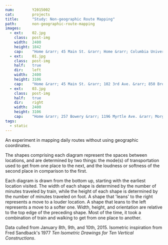 ```yaml
---
num:        Y2015002
cat:        projects
title:      "Study: Non-geographic Route Mapping"
path:       non-geographic-route-mapping
images:
  - ext:    02.jpg
    class:  post-img
    width:  2400
    height: 1842
    cap:    "Home &rarr; 45 Main St. &rarr; Home &rarr; Columbia University &rarr; Home &rarr; 509 West 24th St. &rarr; 229 9th Ave. &rarr; 505 West 23rd St. &rarr; Home"
  - ext:    01.jpg
    class:  post-img
    half:   true
    dir:    left
    width:  2400
    height: 3106
    cap:    "Home &rarr; 45 Main St. &rarr; 102 3rd Ave. &rarr; 850 Broadway &rarr; Lorimer St. L"
  - ext:    03.jpg
    class:  post-img
    half:   true
    dir:    right
    width:  2400
    height: 3106
    cap:    "Home &rarr; 257 Bowery &rarr; 1196 Myrtle Ave. &rarr; Morgan Ave. L &rarr; Home &rarr; 133 Wythe Ave. &rarr; Home"
tags:
  - static
---
```

An experiment in mapping daily routes without using geographic coordinates. 

The shapes comprising each diagram represent the spaces between locations, and are determined by two things: the mode(s) of transportation used to get from one place to the next, and the loudness or softness of the second place in comparison to the first. 

Each diagram is drawn from the bottom up, starting with the earliest location visited. The width of each shape is determined by the number of minutes traveled by train, while the height of each shape is determined by the number of minutes traveled on foot. A shape that 'leans' to the right represents a move to a louder location. A shape that leans to the left represents a move to a softer one. Width, height, and orientation are relative to the top edge of the preceding shape. Most of the time, it took a combination of train and walking to get from one place to another. 

Data culled from January 8th, 9th, and 10th, 2015. Isometric inspiration from Fred Sandback's 1977 _Ten Isometric Drawings for Ten Vertical Constructions_.